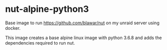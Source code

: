 # nut-alpine-python3
Base image to run https://github.com/blawar/nut on my unraid server using docker.

This image creates a base alpine linux image with python 3.6.8 and adds the dependencies required to run nut. 
